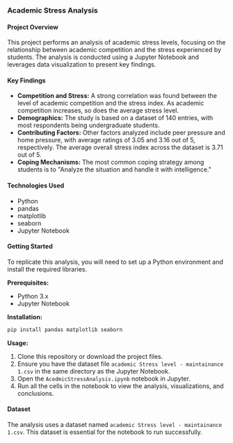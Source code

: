 ### Academic Stress Analysis

#### Project Overview

This project performs an analysis of academic stress levels, focusing on the relationship between academic competition and the stress experienced by students. The analysis is conducted using a Jupyter Notebook and leverages data visualization to present key findings.

#### Key Findings

  - **Competition and Stress:** A strong correlation was found between the level of academic competition and the stress index. As academic competition increases, so does the average stress level.
  - **Demographics:** The study is based on a dataset of 140 entries, with most respondents being undergraduate students.
  - **Contributing Factors:** Other factors analyzed include peer pressure and home pressure, with average ratings of 3.05 and 3.16 out of 5, respectively. The average overall stress index across the dataset is 3.71 out of 5.
  - **Coping Mechanisms:** The most common coping strategy among students is to "Analyze the situation and handle it with intelligence."

#### Technologies Used

  - Python
  - pandas
  - matplotlib
  - seaborn
  - Jupyter Notebook

#### Getting Started

To replicate this analysis, you will need to set up a Python environment and install the required libraries.

**Prerequisites:**

  - Python 3.x
  - Jupyter Notebook

**Installation:**

```bash
pip install pandas matplotlib seaborn
```

**Usage:**

1.  Clone this repository or download the project files.
2.  Ensure you have the dataset file `academic Stress level - maintainance 1.csv` in the same directory as the Jupyter Notebook.
3.  Open the `AcedmicStressAnalysis.ipynb` notebook in Jupyter.
4.  Run all the cells in the notebook to view the analysis, visualizations, and conclusions.

#### Dataset

The analysis uses a dataset named `academic Stress level - maintainance 1.csv`. This dataset is essential for the notebook to run successfully.
